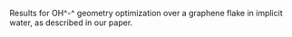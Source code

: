 Results for OH^-^ geometry optimization over a graphene flake in implicit water, as described in our paper. 
